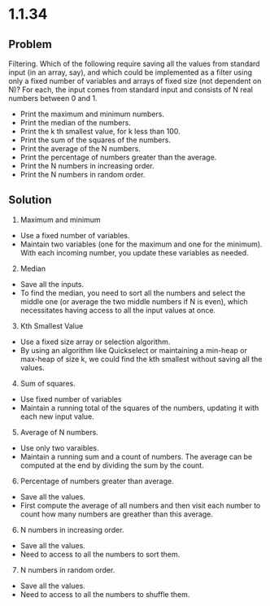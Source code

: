 # 1.1.34

## Problem

Filtering. Which of the following require saving all the values from standard input (in an array, say), and which could be implemented as a filter using only a fixed number of variables and arrays of fixed size (not dependent on N)? For each, the input comes from standard input and consists of N real numbers between 0 and 1.

- Print the maximum and minimum numbers.
- Print the median of the numbers.
- Print the k th smallest value, for k less than 100.
- Print the sum of the squares of the numbers.
- Print the average of the N numbers.
- Print the percentage of numbers greater than the average.
- Print the N numbers in increasing order.
- Print the N numbers in random order.

## Solution

1. Maximum and minimum

- Use a fixed number of variables.
- Maintain two variables (one for the maximum and one for the minimum). With each incoming number, you update these variables as needed.

2. Median

- Save all the inputs.
- To find the median, you need to sort all the numbers and select the middle one (or average the two middle numbers if N is even), which necessitates having access to all the input values at once.

3. Kth Smallest Value

- Use a fixed size array or selection algorithm.
- By using an algorithm like Quickselect or maintaining a min-heap or max-heap of size k, we could find the kth smallest without saving all the values.

4. Sum of squares.

- Use fixed number of variables
- Maintain a running total of the squares of the numbers, updating it with each new input value.

5. Average of N numbers.

- Use only two varaibles.
- Maintain a running sum and a count of numbers. The average can be computed at the end by dividing the sum by the count.

6. Percentage of numbers greater than average.

- Save all the values.
- First compute the average of all numbers and then visit each number to count how many numbers are greather than this average.

6. N numbers in increasing order.

- Save all the values.
- Need to access to all the numbers to sort them.

7. N numbers in random order.

- Save all the values.
- Need to access to all the numbers to shuffle them.
